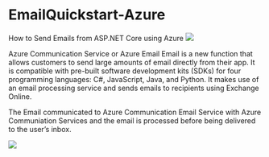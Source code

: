 # EmailQuickstart-Azure
How to Send Emails from ASP.NET Core using Azure
<img src="https://jayanttripathy.com/wp-content/uploads/2023/07/Send-Emails-from-ASP.NET-Core-using-Azure-1536x864.png"/>

Azure Communication Service or Azure Email Email is a new function that allows customers to send large amounts of email directly from their app. It is compatible with pre-built software development kits (SDKs) for four programming languages: C#, JavaScript, Java, and Python. It makes use of an email processing service and sends emails to recipients using Exchange Online.

The Email communicated to Azure Communication Email Service with Azure Communiation Services and the email is processed before being delivered to the user’s inbox.

<img src="https://jayanttripathy.com/wp-content/uploads/2023/07/bashan_0-1681777320070.png"/>
